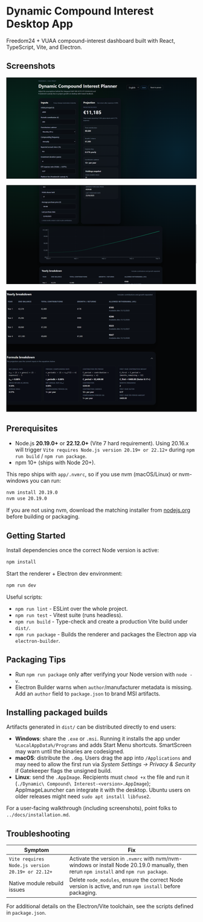 # Dynamic Compound Interest Desktop App

Freedom24 + VUAA compound-interest dashboard built with React, TypeScript, Vite, and Electron.

## Screenshots

![Primary dashboard view showing inputs](../docs/screenshots/1.png)

![Primary dashboard view showing waterfall stats, and growth chart](../docs/screenshots/2.png)

![Table and formulas view highlighting yearly breakdown plus projection math](../docs/screenshots/3.png)

## Prerequisites

- Node.js **20.19.0+** or **22.12.0+** (Vite 7 hard requirement). Using 20.16.x will trigger `Vite requires Node.js version 20.19+ or 22.12+` during `npm run build` / `npm run package`.
- npm 10+ (ships with Node 20+).

This repo ships with `app/.nvmrc`, so if you use nvm (macOS/Linux) or nvm-windows you can run:

```bash
nvm install 20.19.0
nvm use 20.19.0
```

If you are not using nvm, download the matching installer from [nodejs.org](https://nodejs.org/en/download) before building or packaging.

## Getting Started

Install dependencies once the correct Node version is active:

```bash
npm install
```

Start the renderer + Electron dev environment:

```bash
npm run dev
```

Useful scripts:

- `npm run lint` - ESLint over the whole project.
- `npm run test` - Vitest suite (runs headless).
- `npm run build` - Type-check and create a production Vite build under `dist/`.
- `npm run package` - Builds the renderer and packages the Electron app via `electron-builder`.

## Packaging Tips

- Run `npm run package` only after verifying your Node version with `node -v`.
- Electron Builder warns when `author`/manufacturer metadata is missing. Add an `author` field to `package.json` to brand MSI artifacts.

## Installing packaged builds

Artifacts generated in `dist/` can be distributed directly to end users:

- **Windows**: share the `.exe` or `.msi`. Running it installs the app under `%LocalAppData%/Programs` and adds Start Menu shortcuts. SmartScreen may warn until the binaries are codesigned.
- **macOS**: distribute the `.dmg`. Users drag the app into `/Applications` and may need to allow the first run via *System Settings → Privacy & Security* if Gatekeeper flags the unsigned build.
- **Linux**: send the `.AppImage`. Recipients must `chmod +x` the file and run it (`./Dynamic\ Compound\ Interest-<version>.AppImage`); AppImageLauncher can integrate it with the desktop. Ubuntu users on older releases might need `sudo apt install libfuse2`.

For a user-facing walkthrough (including screenshots), point folks to `../docs/installation.md`.

## Troubleshooting

| Symptom | Fix |
| --- | --- |
| `Vite requires Node.js version 20.19+ or 22.12+` | Activate the version in `.nvmrc` with nvm/nvm-windows or install Node 20.19.0 manually, then rerun `npm install` and `npm run package`. |
| Native module rebuild issues | Delete `node_modules`, ensure the correct Node version is active, and run `npm install` before packaging. |

For additional details on the Electron/Vite toolchain, see the scripts defined in `package.json`.

